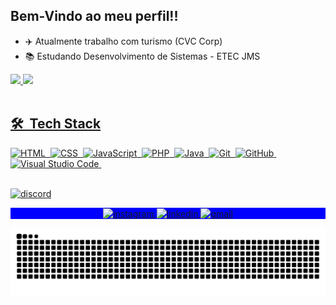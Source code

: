 ## Bem-Vindo ao meu perfil!!
 
- ✈️ Atualmente trabalho com turismo (CVC Corp)
- 📚 Estudando Desenvolvimento de Sistemas - ETEC JMS

<div>
  <a href="https://carrijo-ga.netlify.app/">
  <img height="160em" src="https://github-readme-stats.vercel.app/api?username=carrijo-ga&show_icons=true&theme=chartreuse-dark&include_all_commits=true&count_private=true"/>
  <img height="160em" src="https://github-readme-stats.vercel.app/api/top-langs/?username=carrijo-ga&layout=compact&langs_count=7&theme=chartreuse-dark"/>
</div>
 
<br>

## 🛠 &nbsp;Tech Stack
 
![HTML](https://img.shields.io/badge/-HTML-05122A?style=flat&logo=HTML5)&nbsp;
![CSS](https://img.shields.io/badge/-CSS-05122A?style=flat&logo=CSS3&logoColor=1572B6)&nbsp;
![JavaScript](https://img.shields.io/badge/-JavaScript-05122A?style=flat&logo=javascript)&nbsp;
![PHP](https://img.shields.io/badge/-PHP-05122A?style=flat&logo=php)&nbsp;
![Java](https://img.shields.io/badge/-Java-05122A?style=flat&logo=java)&nbsp;
![Git](https://img.shields.io/badge/-Git-05122A?style=flat&logo=git)&nbsp;
![GitHub](https://img.shields.io/badge/-GitHub-05122A?style=flat&logo=github)&nbsp;
![Visual Studio Code](https://img.shields.io/badge/-Visual%20Studio%20Code-05122A?style=flat&logo=visual-studio-code&logoColor=007ACC)&nbsp;

##

<div> 
<a href="https://discord.gg/9vsyCX8" target="_blank">
  <img align="center" src="https://img.shields.io/badge/-#SEMRAGE-05122A?style=flat&logo=discord" alt="discord"/>
</a>
<p align="center" style="background:blue">
  <a href="https://instagram.com/carrijo_ga" target="_blank">
 <img align="center" src="https://img.shields.io/badge/-carrijo_ga-05122A?style=flat&logo=instagram" alt="instagram"/>
</a>
<a href="https://linkedin.com/in/gabrielcarrijo" target="_blank">
  <img align="center" src="https://img.shields.io/badge/-GabrielCarrijo-05122A?style=flat&logo=linkedin" alt="linkedin"/>
</a>
 <a href="mailto:gabriel30carrijo@gmail.com" target="_blank">
  <img align="center" src="https://img.shields.io/badge/-gabrielcarrijo-05122A?style=flat&logo=linkedin" alt="gmail"/>
</a>
</p>
 
  ![Snake animation](https://github.com/carrijo-ga/carrijo-ga/blob/output/github-contribution-grid-snake.svg)

 </div>
